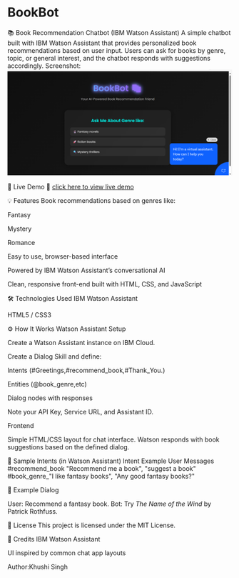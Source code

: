 # BookBot
📚 Book Recommendation Chatbot (IBM Watson Assistant)
A simple chatbot built with IBM Watson Assistant that provides personalized book recommendations based on user input. Users can ask for books by genre, topic, or general interest, and the chatbot responds with suggestions accordingly.
Screenshot:
![image alt](https://github.com/KhushiSingh3010/Book-Recommender-Bot/blob/main/BookBot.png)

🚀 Live Demo
🔗 [click here to view live demo](https://khushisingh3010.github.io/BookBot/)


💡 Features
Book recommendations based on genres like:

Fantasy

Mystery

Romance


Easy to use, browser-based interface

Powered by IBM Watson Assistant’s conversational AI

Clean, responsive front-end built with HTML, CSS, and JavaScript

🛠️ Technologies Used
IBM Watson Assistant

HTML5 / CSS3 

⚙️ How It Works
Watson Assistant Setup

Create a Watson Assistant instance on IBM Cloud.

Create a Dialog Skill and define:

Intents (#Greetings,#recommend_book,#Thank_You.)

Entities (@book_genre,etc)

Dialog nodes with responses

Note your API Key, Service URL, and Assistant ID.

Frontend

Simple HTML/CSS layout for chat interface.
Watson responds with book suggestions based on the defined dialog.


🧠 Sample Intents (in Watson Assistant)
Intent	Example User Messages
#recommend_book	"Recommend me a book", "suggest a book"
#book_genre_"I like fantasy books", "Any good fantasy books?"


💬 Example Dialog

User: Recommend a fantasy book.
Bot: Try *The Name of the Wind* by Patrick Rothfuss.


📜 License
This project is licensed under the MIT License.

🙌 Credits
IBM Watson Assistant

UI inspired by common chat app layouts

Author:Khushi Singh

